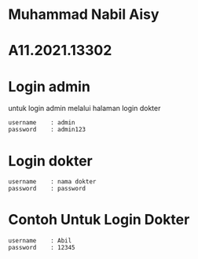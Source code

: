 # Muhammad Nabil Aisy
# A11.2021.13302

# Login admin 
untuk login admin melalui halaman login dokter
```
username    : admin
password    : admin123
```

# Login dokter
```
username    : nama dokter
password    : password

```

# Contoh Untuk Login Dokter
```
username    : Abil
password    : 12345

```


